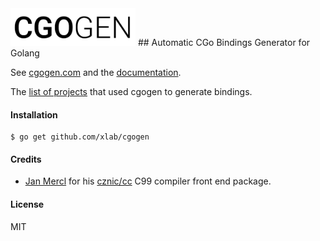 <img alt="cgogen-logo" src="internal/cgogen.png" width="200"/>
## Automatic CGo Bindings Generator for Golang

See [cgogen.com](https://cgogen.com) and the [documentation](https://github.com/xlab/cgogen/wiki).

The [list of projects](https://github.com/xlab/cgogen/wiki/Examples) that used cgogen to generate bindings.

#### Installation

```
$ go get github.com/xlab/cgogen
```

#### Credits

* [Jan Mercl](https://github.com/cznic) for his [cznic/cc](https://github.com/cznic/cc) C99 compiler front end package.

#### License

MIT
